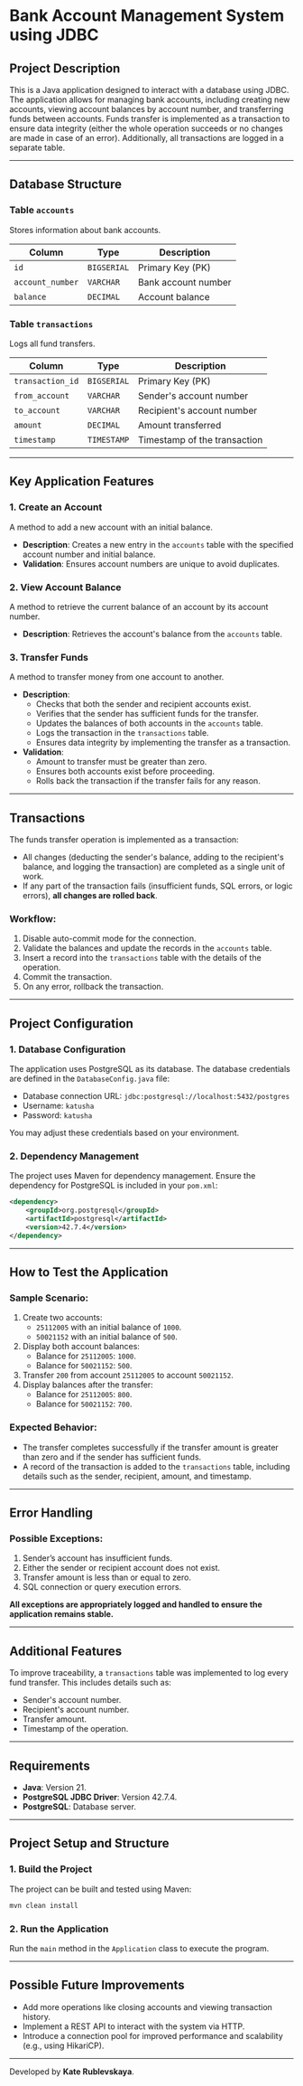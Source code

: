 # Bank Account Management System using JDBC

## Project Description
This is a Java application designed to interact with a database using JDBC. The application allows for managing bank accounts, including creating new accounts, viewing account balances by account number, and transferring funds between accounts. Funds transfer is implemented as a transaction to ensure data integrity (either the whole operation succeeds or no changes are made in case of an error). Additionally, all transactions are logged in a separate table.

---

## Database Structure

### Table `accounts`
Stores information about bank accounts.

| Column           | Type         | Description                  |
|-------------------|--------------|------------------------------|
| `id`             | `BIGSERIAL`  | Primary Key (PK)             |
| `account_number` | `VARCHAR`    | Bank account number          |
| `balance`        | `DECIMAL`    | Account balance              |

### Table `transactions`
Logs all fund transfers.

| Column            | Type         | Description                        |
|--------------------|--------------|------------------------------------|
| `transaction_id`  | `BIGSERIAL`  | Primary Key (PK)                   |
| `from_account`    | `VARCHAR`    | Sender's account number            |
| `to_account`      | `VARCHAR`    | Recipient's account number         |
| `amount`          | `DECIMAL`    | Amount transferred                 |
| `timestamp`       | `TIMESTAMP`  | Timestamp of the transaction        |

---

## Key Application Features

### 1. Create an Account
A method to add a new account with an initial balance.

- **Description**: Creates a new entry in the `accounts` table with the specified account number and initial balance.
- **Validation**: Ensures account numbers are unique to avoid duplicates.

### 2. View Account Balance
A method to retrieve the current balance of an account by its account number.

- **Description**: Retrieves the account's balance from the `accounts` table.

### 3. Transfer Funds
A method to transfer money from one account to another.

- **Description**:
  - Checks that both the sender and recipient accounts exist.
  - Verifies that the sender has sufficient funds for the transfer.
  - Updates the balances of both accounts in the `accounts` table.
  - Logs the transaction in the `transactions` table.
  - Ensures data integrity by implementing the transfer as a transaction.
- **Validation**:
  - Amount to transfer must be greater than zero.
  - Ensures both accounts exist before proceeding.
  - Rolls back the transaction if the transfer fails for any reason.

---

## Transactions

The funds transfer operation is implemented as a transaction:
- All changes (deducting the sender's balance, adding to the recipient's balance, and logging the transaction) are completed as a single unit of work.
- If any part of the transaction fails (insufficient funds, SQL errors, or logic errors), **all changes are rolled back**.

### Workflow:
1. Disable auto-commit mode for the connection.
2. Validate the balances and update the records in the `accounts` table.
3. Insert a record into the `transactions` table with the details of the operation.
4. Commit the transaction.
5. On any error, rollback the transaction.

---

## Project Configuration

### 1. Database Configuration
The application uses PostgreSQL as its database. The database credentials are defined in the `DatabaseConfig.java` file:

- Database connection URL: `jdbc:postgresql://localhost:5432/postgres`
- Username: `katusha`
- Password: `katusha`

You may adjust these credentials based on your environment.

### 2. Dependency Management
The project uses Maven for dependency management. Ensure the dependency for PostgreSQL is included in your `pom.xml`:

```xml
<dependency>
    <groupId>org.postgresql</groupId>
    <artifactId>postgresql</artifactId>
    <version>42.7.4</version>
</dependency>
```

---

## How to Test the Application

### Sample Scenario:
1. Create two accounts:
   - `25112005` with an initial balance of `1000`.
   - `50021152` with an initial balance of `500`.
2. Display both account balances:
   - Balance for `25112005`: `1000`.
   - Balance for `50021152`: `500`.
3. Transfer `200` from account `25112005` to account `50021152`.
4. Display balances after the transfer:
   - Balance for `25112005`: `800`.
   - Balance for `50021152`: `700`.

### Expected Behavior:
- The transfer completes successfully if the transfer amount is greater than zero and if the sender has sufficient funds.
- A record of the transaction is added to the `transactions` table, including details such as the sender, recipient, amount, and timestamp.

---

## Error Handling

### Possible Exceptions:
1. Sender’s account has insufficient funds.
2. Either the sender or recipient account does not exist.
3. Transfer amount is less than or equal to zero.
4. SQL connection or query execution errors.

**All exceptions are appropriately logged and handled to ensure the application remains stable.**

---

## Additional Features

To improve traceability, a `transactions` table was implemented to log every fund transfer. This includes details such as:
- Sender's account number.
- Recipient's account number.
- Transfer amount.
- Timestamp of the operation.

---

## Requirements
- **Java**: Version 21.
- **PostgreSQL JDBC Driver**: Version 42.7.4.
- **PostgreSQL**: Database server.

---

## Project Setup and Structure

### 1. Build the Project
The project can be built and tested using Maven:
```bash
mvn clean install
```

### 2. Run the Application
Run the `main` method in the `Application` class to execute the program.

---

## Possible Future Improvements
- Add more operations like closing accounts and viewing transaction history.
- Implement a REST API to interact with the system via HTTP.
- Introduce a connection pool for improved performance and scalability (e.g., using HikariCP).

---

Developed by **Kate Rublevskaya**.
